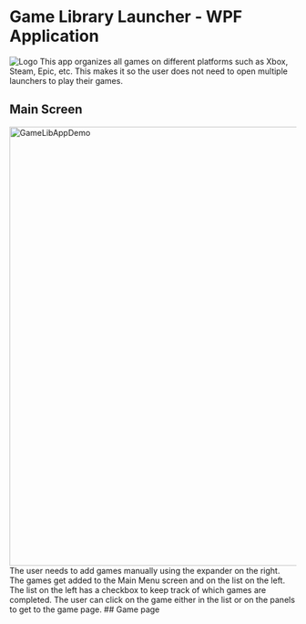 # Game Library Launcher - WPF Application
![Logo](https://github.com/user-attachments/assets/41294885-7191-452f-97f9-4ab65d3a8706)
This app organizes all games on different platforms such as Xbox, Steam, Epic, etc. This makes it so the user does not need to open multiple launchers to play their games. 
## Main Screen
 <img width="770" alt="GameLibAppDemo" src="https://github.com/user-attachments/assets/e721c6a2-1b04-4a7d-8038-0673dd474f59">
 The user needs to add games manually using the expander on the right.
 The games get added to the Main Menu screen and on the list on the left. 
 The list on the left has a checkbox to keep track of which games are completed.
 The user can click on the game either in the list or on the panels to get to the game page.
 ## Game page
 
